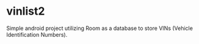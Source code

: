 # vinlist2

Simple android project utilizing Room as a database to store VINs (Vehicle Identification Numbers). 
